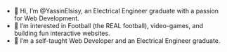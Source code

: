 - 👋 Hi, I’m @YassinElsisy, an Electrical Engineer graduate with a passion for Web Development.
- 👀 I’m interested in Football (the REAL football), video-games, and building fun interactive websites.
- 🌱 I’m a self-taught Web Developer and an Electrical Engineer graduate.

<!---
YassinElsisy/YassinElsisy is a ✨ special ✨ repository because its `README.md` (this file) appears on your GitHub profile.
You can click the Preview link to take a look at your changes.
--->
